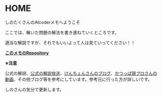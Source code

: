 # HOME

しのたくさんのAtcoderメモへようこそ

ここでは、解いた問題の解法を書き連ねていくところです。

適当な解説ですが、それでもいいよって人は見ていってください！！

[**このメモのRepository**](https://github.com/ShinoTakusan/Atcoder)

**※注意**

公式の解説、[公式の解説放送](https://www.youtube.com/channel/UCtG3StnbhxHxXfE6Q4cPZwQ)、[けんちょんさんのブログ](https://drken1215.hatenablog.com/)、[かつっぱ競プロさんの動画](https://www.youtube.com/channel/UCqqeYOh1gk_TJ16sxazWhUg)、その他ブログ等を参考にしています。参考元に行った方が詳しいです。

しのさんの気分で更新します。